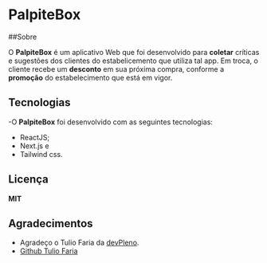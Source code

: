# PalpiteBox

##Sobre

O **PalpiteBox** é um aplicativo Web que foi desenvolvido para **coletar** críticas e sugestões dos clientes do estabelicemento que utiliza tal app. Em troca, o cliente recebe um **desconto** em sua próxima compra, conforme a **promoção** do estabelecimento que está em vigor.

## Tecnologias
-O **PalpiteBox** foi desenvolvido com as seguintes tecnologias:
- ReactJS;
- Next.js e
- Tailwind css.

## Licença
**MIT**

## Agradecimentos
- Agradeço o Tulio Faria da [devPleno](https://devpleno.com/).
-  [Github Tulio Faria](https://github.com/tuliofaria) 